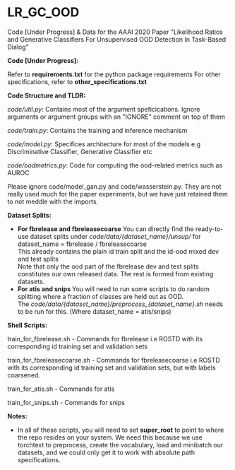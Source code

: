 # LR_GC_OOD
Code [Under Progress] &amp; Data for the AAAI 2020 Paper "Likelihood Ratios and Generative Classifiers For Unsupervised OOD Detection In Task-Based Dialog"


<b> Code [Under Progress]: </b>

Refer to <b>requirements.txt</b> for the python package requirements
For other specifications, refer to <b>other_specifications.txt</b>


<b> Code Structure and TLDR: </b>

<i>code/util.py</i>: Contains most of the argument speficications. Ignore arguments or argument groups with an "IGNORE" comment on top of them <br/>

<i>code/train.py</i>: Contains the training and inference mechanism <br/>

<i>code/model.py</i>: Specifices architecture for most of the models e.g Discriminative Classifier, Generative Classifier etc <br/>

<i>code/oodmetrics.py</i>: Code for computing the ood-related metrics such as AUROC <br/>

Please ignore code/model_gan.py and code/wasserstein.py. They are not really used much for the paper experiments, but we have just retained them to not meddle with the imports. <br/>

<b>Dataset Splits:</b>

- <b>For fbrelease and fbreleasecoarse</b>
	You can directly find the ready-to-use dataset splits under <i>code/data/{dataset_name}/unsup/</i> for dataset_name = fbrelease / fbreleasecoarse <br/>
	This already contains the plain id train split and the id-ood mixed dev and test splits <br/>
	Note that only the ood part of the fbrelease dev and test splits constitutes our own released data. The rest is formed from existing datasets. <br/>
- <b> For atis and snips </b>
        You will need to run some scripts to do random splitting where a fraction of classes are held out as OOD. <br/>
        The <i>code/data/{dataset_name}/preprocess_{dataset_name}.sh</i> needs to be run for this. (Where dataset_name = atis/snips)<br/> 



<b>Shell Scripts:</b> <br/>

train_for_fbrelease.sh - Commands for fbrelease i.e ROSTD with its corresponding id training set and validation sets <br/>

train_for_fbreleasecoarse.sh - Commands for fbreleasecoarse i.e ROSTD with its corresponding id training set and validation sets, but with labels coarsened. <br/>

train_for_atis.sh - Commands for atis <br/>

train_for_snips.sh - Commands for snips <br/>

<b>Notes:</b><br/>
   - In all of these scripts, you will need to set <b>super_root</b> to point to where the repo resides on your system. We need this because we use torchtext to preprocess, create the vocabulary, load and minibatch our datasets, and we could only get it to work with absolute path specifications.
